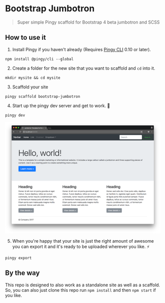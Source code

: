 # Bootstrap Jumbotron

> Super simple Pingy scaffold for Bootstrap 4 beta jumbotron and SCSS

## How to use it

1. Install Pingy if you haven't already (Requires [Pingy CLI](https://github.com/pingyhq/pingy-cli) 0.10 or later).

```
npm install @pingy/cli --global
```

2. Create a folder for the new site that you want to scaffold and `cd` into it.

```
mkdir mysite && cd mysite
```

3. Scaffold your site

```
pingy scaffold bootstrap-jumbotron
```

4. Start up the pingy dev server and get to work. 💪

```
pingy dev
```

<img src="bootstrap-jumbotron.png" width="670">

5. When you're happy that your site is just the right amount of awesome you can export it and it's ready to be uploaded wherever you like. ⚡️

```
pingy export
```

## By the way

This repo is designed to also work as a standalone site as well as a scaffold. So, you can also just clone this repo run `npm install` and then `npm start` if you like.
